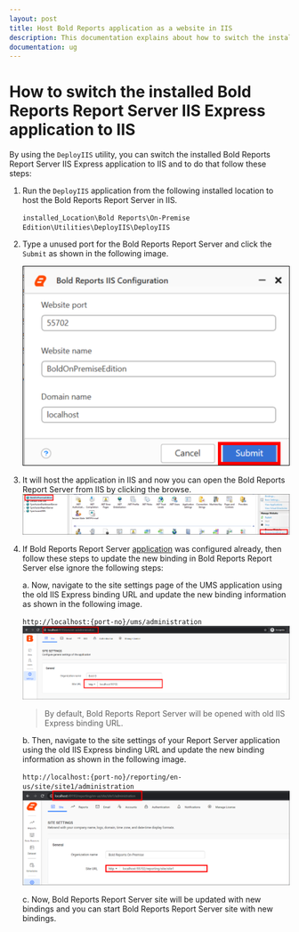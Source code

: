 ```yaml
---
layout: post
title: Host Bold Reports application as a website in IIS
description: This documentation explains about how to switch the installed Bold Reports Report Server IIS Express application to IIS by using the utility
documentation: ug
---
```


# How to switch the installed Bold Reports Report Server IIS Express application to IIS

By using the `DeployIIS` utility, you can switch the installed Bold Reports Report Server IIS Express application to IIS and to do that follow these steps:

1. Run the `DeployIIS` application from the following installed location to host the Bold Reports Report Server in IIS.

   `installed_Location\Bold Reports\On-Premise Edition\Utilities\DeployIIS\DeployIIS`
  
2. Type a unused port for the Bold Reports Report Server and click the `Submit` as shown in the following image.

   ![Deploy IIS](/static/assets/on-premise/images/how-to/deployiis.png)

3. It will host the application in IIS and now you can open the Bold Reports Report Server from IIS by clicking the browse.
   ![Bold Reports site in IIS](/static/assets/on-premise/images/how-to/bold-reports-in-iis.png)

4. If Bold Reports Report Server [application](/on-premise/application-startup/) was configured already, then follow these steps to update the new binding in Bold Reports Report Server else ignore the following steps:

   a. Now, navigate to the site settings page of the UMS application using the old IIS Express binding URL and update the new binding information as shown in the following image.

   `http://localhost:{port-no}/ums/administration`
  ![UMS Site Setting](/static/assets/on-premise/images/how-to/ums-site-settings.png)

   > By default, Bold Reports Report Server will be opened with old IIS Express binding URL.

   b. Then, navigate to the site settings of your Report Server application using the old IIS Express binding URL and update the new binding information as shown in the following image.

   `http://localhost:{port-no}/reporting/en-us/site/site1/administration`
  ![Report Server Site Setting](/static/assets/on-premise/images/how-to/report-server-site-settings.png)

   c. Now, Bold Reports Report Server site will be updated with new bindings and you can start Bold Reports Report Server site with new bindings.